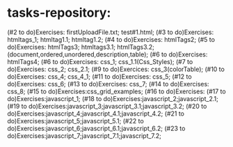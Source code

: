 # tasks-repository:
(#2 to do)Exercises: firstUploadFile.txt; test#1.html;
(#3 to do)Exercises: htmltags_1; htmltag1.1; htmltag1.2;
(#4 to do)Exercises: htmlTags2;
(#5 to do)Exercises: htmlTags3; htmltags3.1; htmlTags3.2;(document,ordered,unordered,description,table);
(#6 to do)Exercises: htmlTags4;
(#6 to do)Exercises: css_1; css_1.1(Css_Styles);
(#7 to do)Exercises: css_2; css_2.1;
(#9 to do)Exercices: css_3(colorTable);
(#10 to do)Exercises: css_4; css_4_1;
(#11 to do)Exercises: css_5;
(#12 to do)Exercises: css_6;
(#13 to do)Exercises: css_7;
(#14 to do)Exercises: css_8;
(#15 to do)Exercises:css_grid_examples;
(#16 to do)Exercises:
(#17 to do)Exercises:javascript_1;
(#18 to do)Exercises:javascript_2;javascript_2.1;
(#19 to do)Exercises:javascript_3;javascript_3.1;javascript_3.2;
(#20 to do)Exercises:javascript_4;javascript_4.1;javascript_4.2;
(#21 to do)Exercises:javascript_5;javascript_5.1;
(#22 to do)Exercises:javascript_6;javascript_6.1;javascript_6.2;
(#23 to do)Exercises:javascript_7;javascript_7.1;javascript_7.2;
